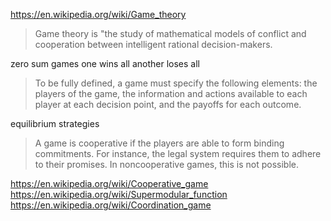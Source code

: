 
https://en.wikipedia.org/wiki/Game_theory

> Game theory is "the study of mathematical models of conflict and cooperation between intelligent rational decision-makers.

zero sum games
  one wins all
  another loses all

> To be fully defined, a game must specify the following elements: the players of the game, the information and actions available to each player at each decision point, and the payoffs for each outcome.

equilibrium strategies

> A game is cooperative if the players are able to form binding commitments. For instance, the legal system requires them to adhere to their promises. In noncooperative games, this is not possible.

https://en.wikipedia.org/wiki/Cooperative_game
https://en.wikipedia.org/wiki/Supermodular_function
https://en.wikipedia.org/wiki/Coordination_game
